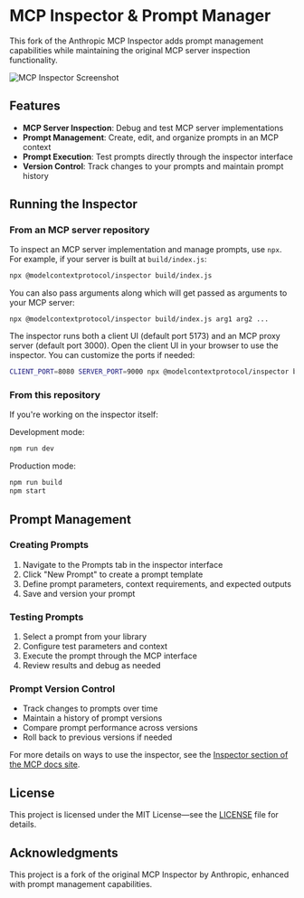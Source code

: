 # MCP Inspector & Prompt Manager

This fork of the Anthropic MCP Inspector adds prompt management capabilities while maintaining the original MCP server inspection functionality.

![MCP Inspector Screenshot](mcp-inspector.png)

## Features

- **MCP Server Inspection**: Debug and test MCP server implementations
- **Prompt Management**: Create, edit, and organize prompts in an MCP context
- **Prompt Execution**: Test prompts directly through the inspector interface
- **Version Control**: Track changes to your prompts and maintain prompt history

## Running the Inspector

### From an MCP server repository

To inspect an MCP server implementation and manage prompts, use `npx`. For example, if your server is built at `build/index.js`:

```bash
npx @modelcontextprotocol/inspector build/index.js
```

You can also pass arguments along which will get passed as arguments to your MCP server:

```
npx @modelcontextprotocol/inspector build/index.js arg1 arg2 ...
```

The inspector runs both a client UI (default port 5173) and an MCP proxy server (default port 3000). Open the client UI in your browser to use the inspector. You can customize the ports if needed:

```bash
CLIENT_PORT=8080 SERVER_PORT=9000 npx @modelcontextprotocol/inspector build/index.js
```

### From this repository

If you're working on the inspector itself:

Development mode:

```bash
npm run dev
```

Production mode:

```bash
npm run build
npm start
```

## Prompt Management

### Creating Prompts
1. Navigate to the Prompts tab in the inspector interface
2. Click "New Prompt" to create a prompt template
3. Define prompt parameters, context requirements, and expected outputs
4. Save and version your prompt

### Testing Prompts
1. Select a prompt from your library
2. Configure test parameters and context
3. Execute the prompt through the MCP interface
4. Review results and debug as needed

### Prompt Version Control
- Track changes to prompts over time
- Maintain a history of prompt versions
- Compare prompt performance across versions
- Roll back to previous versions if needed

For more details on ways to use the inspector, see the [Inspector section of the MCP docs site](https://modelcontextprotocol.io/docs/tools/inspector).

## License

This project is licensed under the MIT License—see the [LICENSE](LICENSE) file for details.

## Acknowledgments

This project is a fork of the original MCP Inspector by Anthropic, enhanced with prompt management capabilities.
